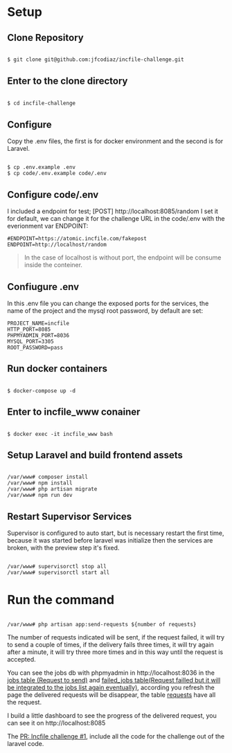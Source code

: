 # Setup
## Clone Repository
``` bash

$ git clone git@github.com:jfcodiaz/incfile-challenge.git

```


## Enter to the clone directory
``` bash

$ cd incfile-challenge

```
## Configure
Copy the .env files, the first is for docker environment and the second is for Laravel.
``` console

$ cp .env.example .env
$ cp code/.env.example code/.env

```
## Configure code/.env
I included a endpoint for test; [POST] http://localhost:8085/random I set it for default, we can change it for the challenge URL in the code/.env with the everionment var ENDPOINT:
```
#ENDPOINT=https://atomic.incfile.com/fakepost
ENDPOINT=http://localhost/random
```
> In the case of localhost is without port, the endpoint will be consume inside the conteiner.

## Confiugure .env
In this .env file you can change the exposed ports for the services, the name of the project and the mysql root password, by default are set:
```
PROJECT_NAME=incfile
HTTP_PORT=8085
PHPMYADMIN_PORT=8036
MYSQL_PORT=3305
ROOT_PASSWORD=pass
```

## Run docker containers
``` console

$ docker-compose up -d 

```
## Enter to incfile_www conainer
```console

$ docker exec -it incfile_www bash

```
## Setup Laravel and build frontend assets
``` console

/var/www# composer install
/var/www# npm install
/var/www# php artisan migrate
/var/www# npm run dev

```

## Restart Supervisor Services
Supervisor is configured to auto start, but is necessary restart the first time, because it was started before laravel was initialize then the services are broken, with the preview step it's fixed.
``` console

/var/www# supervisorctl stop all
/var/www# supervisorctl start all

```
# Run the command
```console

/var/www# php artisan app:send-requests ${number of requests}

```
The number of requests indicated will be sent, if the request failed, it will try to send a couple of times, if the delivery fails three times, it will try again after a minute, it will try three more times and in this way until the request is accepted.

You can see the jobs db with phpmyadmin in http://localhost:8036 in the [jobs table (Request to send)](http://localhost:8036/index.php?route=/sql&server=1&db=laravel&table=jobs&pos=0) and [failed_jobs table(Request failled but it will be integrated to the jobs list again eventually)](http://localhost:8036/index.php?route=/sql&server=1&db=laravel&table=failed_jobs&pos=0), according you refresh the page the delivered requests will be disappear, the table [requests](http://localhost:8036/index.php?route=/sql&db=laravel&table=requests&pos=0) have all the request.

I build a little dashboard to see the progress of the delivered request, you can see it on http://localhost:8085


The [PR: Incfile challenge #1](https://github.com/jfcodiaz/incfile-challenge/pull/1), include all the code for the challenge out of the laravel code.
